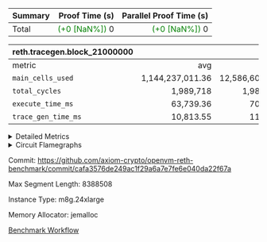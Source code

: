 | Summary | Proof Time (s) | Parallel Proof Time (s) |
|:---|---:|---:|
| Total | <span style='color: green'>(+0 [NaN%])</span> 0 | <span style='color: green'>(+0 [NaN%])</span> 0 |


| reth.tracegen.block_21000000 |||||
|:---|---:|---:|---:|---:|
|metric|avg|sum|max|min|
| `main_cells_used     ` |  1,144,237,011.36 |  12,586,607,125 |  1,926,645,783 |  290,669,597 |
| `total_cycles        ` |  1,989,718 |  1,989,718 |  1,989,718 |  1,989,718 |
| `execute_time_ms     ` |  63,739.36 |  701,133 |  96,891 |  6,367 |
| `trace_gen_time_ms   ` |  10,813.55 |  118,949 |  13,619 |  5,151 |



<details>
<summary>Detailed Metrics</summary>

| group | air_name | block_number | dsl_ir | opcode | segment | cells_used |
| --- | --- | --- | --- | --- | --- | --- |
| reth.tracegen.block_21000000 | <Rv32BaseAluAdapterAir,BaseAluCoreAir<4, 8>> | 21000000 |  | ADD | 10 | 18,550,008 | 
| reth.tracegen.block_21000000 | <Rv32BaseAluAdapterAir,BaseAluCoreAir<4, 8>> | 21000000 |  | AND | 10 | 2,169,864 | 
| reth.tracegen.block_21000000 | <Rv32BaseAluAdapterAir,BaseAluCoreAir<4, 8>> | 21000000 |  | OR | 10 | 1,901,592 | 
| reth.tracegen.block_21000000 | <Rv32BaseAluAdapterAir,BaseAluCoreAir<4, 8>> | 21000000 |  | SUB | 10 | 526,680 | 
| reth.tracegen.block_21000000 | <Rv32BaseAluAdapterAir,BaseAluCoreAir<4, 8>> | 21000000 |  | XOR | 10 | 178,488 | 
| reth.tracegen.block_21000000 | <Rv32BaseAluAdapterAir,LessThanCoreAir<4, 8>> | 21000000 |  | SLTU | 10 | 646,908 | 
| reth.tracegen.block_21000000 | <Rv32BaseAluAdapterAir,ShiftCoreAir<4, 8>> | 21000000 |  | SLL | 10 | 1,641,251 | 
| reth.tracegen.block_21000000 | <Rv32BaseAluAdapterAir,ShiftCoreAir<4, 8>> | 21000000 |  | SRL | 10 | 2,954,432 | 
| reth.tracegen.block_21000000 | <Rv32BranchAdapterAir,BranchEqualCoreAir<4>> | 21000000 |  | BEQ | 10 | 4,325,958 | 
| reth.tracegen.block_21000000 | <Rv32BranchAdapterAir,BranchEqualCoreAir<4>> | 21000000 |  | BNE | 10 | 2,467,348 | 
| reth.tracegen.block_21000000 | <Rv32BranchAdapterAir,BranchLessThanCoreAir<4, 8>> | 21000000 |  | BGE | 10 | 12,992 | 
| reth.tracegen.block_21000000 | <Rv32BranchAdapterAir,BranchLessThanCoreAir<4, 8>> | 21000000 |  | BGEU | 10 | 112,896 | 
| reth.tracegen.block_21000000 | <Rv32BranchAdapterAir,BranchLessThanCoreAir<4, 8>> | 21000000 |  | BLT | 10 | 76,928 | 
| reth.tracegen.block_21000000 | <Rv32BranchAdapterAir,BranchLessThanCoreAir<4, 8>> | 21000000 |  | BLTU | 10 | 782,240 | 
| reth.tracegen.block_21000000 | <Rv32CondRdWriteAdapterAir,Rv32JalLuiCoreAir> | 21000000 |  | JAL | 10 | 125,172 | 
| reth.tracegen.block_21000000 | <Rv32CondRdWriteAdapterAir,Rv32JalLuiCoreAir> | 21000000 |  | LUI | 10 | 288,648 | 
| reth.tracegen.block_21000000 | <Rv32HeapBranchAdapterAir<2, 32>,BranchEqualCoreAir<32>> | 21000000 |  | BEQ | 10 | 248 | 
| reth.tracegen.block_21000000 | <Rv32JalrAdapterAir,Rv32JalrCoreAir> | 21000000 |  | JALR | 10 | 3,994,536 | 
| reth.tracegen.block_21000000 | <Rv32LoadStoreAdapterAir,LoadSignExtendCoreAir<4, 8>> | 21000000 |  | LOADB | 10 | 590,660 | 
| reth.tracegen.block_21000000 | <Rv32LoadStoreAdapterAir,LoadSignExtendCoreAir<4, 8>> | 21000000 |  | LOADH | 10 | 7,560 | 
| reth.tracegen.block_21000000 | <Rv32LoadStoreAdapterAir,LoadStoreCoreAir<4>> | 21000000 |  | LOADBU | 10 | 3,308,160 | 
| reth.tracegen.block_21000000 | <Rv32LoadStoreAdapterAir,LoadStoreCoreAir<4>> | 21000000 |  | LOADHU | 10 | 2,760 | 
| reth.tracegen.block_21000000 | <Rv32LoadStoreAdapterAir,LoadStoreCoreAir<4>> | 21000000 |  | LOADW | 10 | 14,240,480 | 
| reth.tracegen.block_21000000 | <Rv32LoadStoreAdapterAir,LoadStoreCoreAir<4>> | 21000000 |  | STOREB | 10 | 1,393,840 | 
| reth.tracegen.block_21000000 | <Rv32LoadStoreAdapterAir,LoadStoreCoreAir<4>> | 21000000 |  | STOREH | 10 | 9,840 | 
| reth.tracegen.block_21000000 | <Rv32LoadStoreAdapterAir,LoadStoreCoreAir<4>> | 21000000 |  | STOREW | 10 | 8,582,400 | 
| reth.tracegen.block_21000000 | <Rv32MultAdapterAir,MulHCoreAir<4, 8>> | 21000000 |  | MULHU | 10 | 780 | 
| reth.tracegen.block_21000000 | <Rv32MultAdapterAir,MultiplicationCoreAir<4, 8>> | 21000000 |  | MUL | 10 | 179,211 | 
| reth.tracegen.block_21000000 | <Rv32RdWriteAdapterAir,Rv32AuipcCoreAir> | 21000000 |  | AUIPC | 10 | 1,427,076 | 
| reth.tracegen.block_21000000 | KeccakVmAir | 21000000 |  | KECCAK256 | 10 | 33,932,664 | 
| reth.tracegen.block_21000000 | PhantomAir | 21000000 |  | PHANTOM | 10 | 2,214 | 

| group | block_number | chip_name | segment | rows_used |
| --- | --- | --- | --- | --- |
| reth.tracegen.block_21000000 | 21000000 | <Rv32BaseAluAdapterAir,BaseAluCoreAir<4, 8>> | 0 | 6,297,384 | 
| reth.tracegen.block_21000000 | 21000000 | <Rv32BaseAluAdapterAir,BaseAluCoreAir<4, 8>> | 1 | 6,317,809 | 
| reth.tracegen.block_21000000 | 21000000 | <Rv32BaseAluAdapterAir,BaseAluCoreAir<4, 8>> | 10 | 647,962 | 
| reth.tracegen.block_21000000 | 21000000 | <Rv32BaseAluAdapterAir,BaseAluCoreAir<4, 8>> | 2 | 6,330,273 | 
| reth.tracegen.block_21000000 | 21000000 | <Rv32BaseAluAdapterAir,BaseAluCoreAir<4, 8>> | 3 | 1,652,065 | 
| reth.tracegen.block_21000000 | 21000000 | <Rv32BaseAluAdapterAir,BaseAluCoreAir<4, 8>> | 4 | 8,227,744 | 
| reth.tracegen.block_21000000 | 21000000 | <Rv32BaseAluAdapterAir,BaseAluCoreAir<4, 8>> | 5 | 7,652,720 | 
| reth.tracegen.block_21000000 | 21000000 | <Rv32BaseAluAdapterAir,BaseAluCoreAir<4, 8>> | 6 | 8,028,751 | 
| reth.tracegen.block_21000000 | 21000000 | <Rv32BaseAluAdapterAir,BaseAluCoreAir<4, 8>> | 7 | 8,388,519 | 
| reth.tracegen.block_21000000 | 21000000 | <Rv32BaseAluAdapterAir,BaseAluCoreAir<4, 8>> | 8 | 8,130,499 | 
| reth.tracegen.block_21000000 | 21000000 | <Rv32BaseAluAdapterAir,BaseAluCoreAir<4, 8>> | 9 | 5,277,863 | 
| reth.tracegen.block_21000000 | 21000000 | <Rv32BaseAluAdapterAir,LessThanCoreAir<4, 8>> | 0 | 483,951 | 
| reth.tracegen.block_21000000 | 21000000 | <Rv32BaseAluAdapterAir,LessThanCoreAir<4, 8>> | 1 | 482,824 | 
| reth.tracegen.block_21000000 | 21000000 | <Rv32BaseAluAdapterAir,LessThanCoreAir<4, 8>> | 10 | 17,484 | 
| reth.tracegen.block_21000000 | 21000000 | <Rv32BaseAluAdapterAir,LessThanCoreAir<4, 8>> | 2 | 484,601 | 
| reth.tracegen.block_21000000 | 21000000 | <Rv32BaseAluAdapterAir,LessThanCoreAir<4, 8>> | 3 | 118,783 | 
| reth.tracegen.block_21000000 | 21000000 | <Rv32BaseAluAdapterAir,LessThanCoreAir<4, 8>> | 4 | 261,626 | 
| reth.tracegen.block_21000000 | 21000000 | <Rv32BaseAluAdapterAir,LessThanCoreAir<4, 8>> | 5 | 593,131 | 
| reth.tracegen.block_21000000 | 21000000 | <Rv32BaseAluAdapterAir,LessThanCoreAir<4, 8>> | 6 | 473,973 | 
| reth.tracegen.block_21000000 | 21000000 | <Rv32BaseAluAdapterAir,LessThanCoreAir<4, 8>> | 7 | 410,041 | 
| reth.tracegen.block_21000000 | 21000000 | <Rv32BaseAluAdapterAir,LessThanCoreAir<4, 8>> | 8 | 405,686 | 
| reth.tracegen.block_21000000 | 21000000 | <Rv32BaseAluAdapterAir,LessThanCoreAir<4, 8>> | 9 | 370,419 | 
| reth.tracegen.block_21000000 | 21000000 | <Rv32BaseAluAdapterAir,ShiftCoreAir<4, 8>> | 0 | 692,639 | 
| reth.tracegen.block_21000000 | 21000000 | <Rv32BaseAluAdapterAir,ShiftCoreAir<4, 8>> | 1 | 691,458 | 
| reth.tracegen.block_21000000 | 21000000 | <Rv32BaseAluAdapterAir,ShiftCoreAir<4, 8>> | 10 | 86,712 | 
| reth.tracegen.block_21000000 | 21000000 | <Rv32BaseAluAdapterAir,ShiftCoreAir<4, 8>> | 2 | 700,296 | 
| reth.tracegen.block_21000000 | 21000000 | <Rv32BaseAluAdapterAir,ShiftCoreAir<4, 8>> | 3 | 224,122 | 
| reth.tracegen.block_21000000 | 21000000 | <Rv32BaseAluAdapterAir,ShiftCoreAir<4, 8>> | 4 | 1,323,945 | 
| reth.tracegen.block_21000000 | 21000000 | <Rv32BaseAluAdapterAir,ShiftCoreAir<4, 8>> | 5 | 1,450,522 | 
| reth.tracegen.block_21000000 | 21000000 | <Rv32BaseAluAdapterAir,ShiftCoreAir<4, 8>> | 6 | 1,464,310 | 
| reth.tracegen.block_21000000 | 21000000 | <Rv32BaseAluAdapterAir,ShiftCoreAir<4, 8>> | 7 | 2,003,894 | 
| reth.tracegen.block_21000000 | 21000000 | <Rv32BaseAluAdapterAir,ShiftCoreAir<4, 8>> | 8 | 1,763,967 | 
| reth.tracegen.block_21000000 | 21000000 | <Rv32BaseAluAdapterAir,ShiftCoreAir<4, 8>> | 9 | 411,247 | 
| reth.tracegen.block_21000000 | 21000000 | <Rv32BranchAdapterAir,BranchEqualCoreAir<4>> | 0 | 1,512,677 | 
| reth.tracegen.block_21000000 | 21000000 | <Rv32BranchAdapterAir,BranchEqualCoreAir<4>> | 1 | 1,522,748 | 
| reth.tracegen.block_21000000 | 21000000 | <Rv32BranchAdapterAir,BranchEqualCoreAir<4>> | 10 | 261,281 | 
| reth.tracegen.block_21000000 | 21000000 | <Rv32BranchAdapterAir,BranchEqualCoreAir<4>> | 2 | 1,512,017 | 
| reth.tracegen.block_21000000 | 21000000 | <Rv32BranchAdapterAir,BranchEqualCoreAir<4>> | 3 | 385,492 | 
| reth.tracegen.block_21000000 | 21000000 | <Rv32BranchAdapterAir,BranchEqualCoreAir<4>> | 4 | 1,632,393 | 
| reth.tracegen.block_21000000 | 21000000 | <Rv32BranchAdapterAir,BranchEqualCoreAir<4>> | 5 | 1,641,295 | 
| reth.tracegen.block_21000000 | 21000000 | <Rv32BranchAdapterAir,BranchEqualCoreAir<4>> | 6 | 1,774,100 | 
| reth.tracegen.block_21000000 | 21000000 | <Rv32BranchAdapterAir,BranchEqualCoreAir<4>> | 7 | 1,612,639 | 
| reth.tracegen.block_21000000 | 21000000 | <Rv32BranchAdapterAir,BranchEqualCoreAir<4>> | 8 | 1,551,566 | 
| reth.tracegen.block_21000000 | 21000000 | <Rv32BranchAdapterAir,BranchEqualCoreAir<4>> | 9 | 1,597,327 | 
| reth.tracegen.block_21000000 | 21000000 | <Rv32BranchAdapterAir,BranchLessThanCoreAir<4, 8>> | 0 | 740,214 | 
| reth.tracegen.block_21000000 | 21000000 | <Rv32BranchAdapterAir,BranchLessThanCoreAir<4, 8>> | 1 | 747,558 | 
| reth.tracegen.block_21000000 | 21000000 | <Rv32BranchAdapterAir,BranchLessThanCoreAir<4, 8>> | 10 | 30,783 | 
| reth.tracegen.block_21000000 | 21000000 | <Rv32BranchAdapterAir,BranchLessThanCoreAir<4, 8>> | 2 | 731,703 | 
| reth.tracegen.block_21000000 | 21000000 | <Rv32BranchAdapterAir,BranchLessThanCoreAir<4, 8>> | 3 | 187,229 | 
| reth.tracegen.block_21000000 | 21000000 | <Rv32BranchAdapterAir,BranchLessThanCoreAir<4, 8>> | 4 | 1,710,582 | 
| reth.tracegen.block_21000000 | 21000000 | <Rv32BranchAdapterAir,BranchLessThanCoreAir<4, 8>> | 5 | 2,080,133 | 
| reth.tracegen.block_21000000 | 21000000 | <Rv32BranchAdapterAir,BranchLessThanCoreAir<4, 8>> | 6 | 2,420,353 | 
| reth.tracegen.block_21000000 | 21000000 | <Rv32BranchAdapterAir,BranchLessThanCoreAir<4, 8>> | 7 | 1,845,034 | 
| reth.tracegen.block_21000000 | 21000000 | <Rv32BranchAdapterAir,BranchLessThanCoreAir<4, 8>> | 8 | 1,801,397 | 
| reth.tracegen.block_21000000 | 21000000 | <Rv32BranchAdapterAir,BranchLessThanCoreAir<4, 8>> | 9 | 197,558 | 
| reth.tracegen.block_21000000 | 21000000 | <Rv32CondRdWriteAdapterAir,Rv32JalLuiCoreAir> | 0 | 521,207 | 
| reth.tracegen.block_21000000 | 21000000 | <Rv32CondRdWriteAdapterAir,Rv32JalLuiCoreAir> | 1 | 514,557 | 
| reth.tracegen.block_21000000 | 21000000 | <Rv32CondRdWriteAdapterAir,Rv32JalLuiCoreAir> | 10 | 22,990 | 
| reth.tracegen.block_21000000 | 21000000 | <Rv32CondRdWriteAdapterAir,Rv32JalLuiCoreAir> | 2 | 518,711 | 
| reth.tracegen.block_21000000 | 21000000 | <Rv32CondRdWriteAdapterAir,Rv32JalLuiCoreAir> | 3 | 134,125 | 
| reth.tracegen.block_21000000 | 21000000 | <Rv32CondRdWriteAdapterAir,Rv32JalLuiCoreAir> | 4 | 335,769 | 
| reth.tracegen.block_21000000 | 21000000 | <Rv32CondRdWriteAdapterAir,Rv32JalLuiCoreAir> | 5 | 395,581 | 
| reth.tracegen.block_21000000 | 21000000 | <Rv32CondRdWriteAdapterAir,Rv32JalLuiCoreAir> | 6 | 440,291 | 
| reth.tracegen.block_21000000 | 21000000 | <Rv32CondRdWriteAdapterAir,Rv32JalLuiCoreAir> | 7 | 468,972 | 
| reth.tracegen.block_21000000 | 21000000 | <Rv32CondRdWriteAdapterAir,Rv32JalLuiCoreAir> | 8 | 420,582 | 
| reth.tracegen.block_21000000 | 21000000 | <Rv32CondRdWriteAdapterAir,Rv32JalLuiCoreAir> | 9 | 180,100 | 
| reth.tracegen.block_21000000 | 21000000 | <Rv32HeapAdapterAir<2, 32, 32>,BaseAluCoreAir<32, 8>> | 4 | 3,511 | 
| reth.tracegen.block_21000000 | 21000000 | <Rv32HeapAdapterAir<2, 32, 32>,BaseAluCoreAir<32, 8>> | 5 | 12,169 | 
| reth.tracegen.block_21000000 | 21000000 | <Rv32HeapAdapterAir<2, 32, 32>,BaseAluCoreAir<32, 8>> | 6 | 11,670 | 
| reth.tracegen.block_21000000 | 21000000 | <Rv32HeapAdapterAir<2, 32, 32>,BaseAluCoreAir<32, 8>> | 7 | 9,129 | 
| reth.tracegen.block_21000000 | 21000000 | <Rv32HeapAdapterAir<2, 32, 32>,BaseAluCoreAir<32, 8>> | 8 | 11,825 | 
| reth.tracegen.block_21000000 | 21000000 | <Rv32HeapAdapterAir<2, 32, 32>,BaseAluCoreAir<32, 8>> | 9 | 334 | 
| reth.tracegen.block_21000000 | 21000000 | <Rv32HeapAdapterAir<2, 32, 32>,LessThanCoreAir<32, 8>> | 4 | 1,180 | 
| reth.tracegen.block_21000000 | 21000000 | <Rv32HeapAdapterAir<2, 32, 32>,LessThanCoreAir<32, 8>> | 5 | 3,997 | 
| reth.tracegen.block_21000000 | 21000000 | <Rv32HeapAdapterAir<2, 32, 32>,LessThanCoreAir<32, 8>> | 6 | 4,209 | 
| reth.tracegen.block_21000000 | 21000000 | <Rv32HeapAdapterAir<2, 32, 32>,LessThanCoreAir<32, 8>> | 7 | 3,288 | 
| reth.tracegen.block_21000000 | 21000000 | <Rv32HeapAdapterAir<2, 32, 32>,LessThanCoreAir<32, 8>> | 8 | 3,707 | 
| reth.tracegen.block_21000000 | 21000000 | <Rv32HeapAdapterAir<2, 32, 32>,MultiplicationCoreAir<32, 8>> | 4 | 319 | 
| reth.tracegen.block_21000000 | 21000000 | <Rv32HeapAdapterAir<2, 32, 32>,MultiplicationCoreAir<32, 8>> | 5 | 1,511 | 
| reth.tracegen.block_21000000 | 21000000 | <Rv32HeapAdapterAir<2, 32, 32>,MultiplicationCoreAir<32, 8>> | 6 | 737 | 
| reth.tracegen.block_21000000 | 21000000 | <Rv32HeapAdapterAir<2, 32, 32>,MultiplicationCoreAir<32, 8>> | 7 | 571 | 
| reth.tracegen.block_21000000 | 21000000 | <Rv32HeapAdapterAir<2, 32, 32>,MultiplicationCoreAir<32, 8>> | 8 | 412 | 
| reth.tracegen.block_21000000 | 21000000 | <Rv32HeapAdapterAir<2, 32, 32>,ShiftCoreAir<32, 8>> | 4 | 538 | 
| reth.tracegen.block_21000000 | 21000000 | <Rv32HeapAdapterAir<2, 32, 32>,ShiftCoreAir<32, 8>> | 5 | 1,978 | 
| reth.tracegen.block_21000000 | 21000000 | <Rv32HeapAdapterAir<2, 32, 32>,ShiftCoreAir<32, 8>> | 6 | 1,598 | 
| reth.tracegen.block_21000000 | 21000000 | <Rv32HeapAdapterAir<2, 32, 32>,ShiftCoreAir<32, 8>> | 7 | 1,144 | 
| reth.tracegen.block_21000000 | 21000000 | <Rv32HeapAdapterAir<2, 32, 32>,ShiftCoreAir<32, 8>> | 8 | 1,240 | 
| reth.tracegen.block_21000000 | 21000000 | <Rv32HeapBranchAdapterAir<2, 32>,BranchEqualCoreAir<32>> | 10 | 2 | 
| reth.tracegen.block_21000000 | 21000000 | <Rv32HeapBranchAdapterAir<2, 32>,BranchEqualCoreAir<32>> | 4 | 4,480 | 
| reth.tracegen.block_21000000 | 21000000 | <Rv32HeapBranchAdapterAir<2, 32>,BranchEqualCoreAir<32>> | 5 | 19,178 | 
| reth.tracegen.block_21000000 | 21000000 | <Rv32HeapBranchAdapterAir<2, 32>,BranchEqualCoreAir<32>> | 6 | 15,764 | 
| reth.tracegen.block_21000000 | 21000000 | <Rv32HeapBranchAdapterAir<2, 32>,BranchEqualCoreAir<32>> | 7 | 13,451 | 
| reth.tracegen.block_21000000 | 21000000 | <Rv32HeapBranchAdapterAir<2, 32>,BranchEqualCoreAir<32>> | 8 | 10,745 | 
| reth.tracegen.block_21000000 | 21000000 | <Rv32HeapBranchAdapterAir<2, 32>,BranchEqualCoreAir<32>> | 9 | 435 | 
| reth.tracegen.block_21000000 | 21000000 | <Rv32IsEqualModAdapterAir<2, 1, 32, 32>,ModularIsEqualCoreAir<32, 4, 8>> | 0 | 1 | 
| reth.tracegen.block_21000000 | 21000000 | <Rv32IsEqualModAdapterAir<2, 1, 32, 32>,ModularIsEqualCoreAir<32, 4, 8>> | 4 | 116,285 | 
| reth.tracegen.block_21000000 | 21000000 | <Rv32IsEqualModAdapterAir<2, 1, 32, 32>,ModularIsEqualCoreAir<32, 4, 8>> | 5 | 639 | 
| reth.tracegen.block_21000000 | 21000000 | <Rv32IsEqualModAdapterAir<2, 1, 32, 32>,ModularIsEqualCoreAir<32, 4, 8>> | 6 | 3,834 | 
| reth.tracegen.block_21000000 | 21000000 | <Rv32IsEqualModAdapterAir<2, 1, 32, 32>,ModularIsEqualCoreAir<32, 4, 8>> | 7 | 1,278 | 
| reth.tracegen.block_21000000 | 21000000 | <Rv32IsEqualModAdapterAir<2, 1, 32, 32>,ModularIsEqualCoreAir<32, 4, 8>> | 8 | 3,834 | 
| reth.tracegen.block_21000000 | 21000000 | <Rv32JalrAdapterAir,Rv32JalrCoreAir> | 0 | 430,797 | 
| reth.tracegen.block_21000000 | 21000000 | <Rv32JalrAdapterAir,Rv32JalrCoreAir> | 1 | 433,991 | 
| reth.tracegen.block_21000000 | 21000000 | <Rv32JalrAdapterAir,Rv32JalrCoreAir> | 10 | 142,662 | 
| reth.tracegen.block_21000000 | 21000000 | <Rv32JalrAdapterAir,Rv32JalrCoreAir> | 2 | 437,345 | 
| reth.tracegen.block_21000000 | 21000000 | <Rv32JalrAdapterAir,Rv32JalrCoreAir> | 3 | 107,892 | 
| reth.tracegen.block_21000000 | 21000000 | <Rv32JalrAdapterAir,Rv32JalrCoreAir> | 4 | 385,990 | 
| reth.tracegen.block_21000000 | 21000000 | <Rv32JalrAdapterAir,Rv32JalrCoreAir> | 5 | 367,702 | 
| reth.tracegen.block_21000000 | 21000000 | <Rv32JalrAdapterAir,Rv32JalrCoreAir> | 6 | 345,956 | 
| reth.tracegen.block_21000000 | 21000000 | <Rv32JalrAdapterAir,Rv32JalrCoreAir> | 7 | 328,630 | 
| reth.tracegen.block_21000000 | 21000000 | <Rv32JalrAdapterAir,Rv32JalrCoreAir> | 8 | 357,172 | 
| reth.tracegen.block_21000000 | 21000000 | <Rv32JalrAdapterAir,Rv32JalrCoreAir> | 9 | 254,786 | 
| reth.tracegen.block_21000000 | 21000000 | <Rv32LoadStoreAdapterAir,LoadSignExtendCoreAir<4, 8>> | 0 | 968,465 | 
| reth.tracegen.block_21000000 | 21000000 | <Rv32LoadStoreAdapterAir,LoadSignExtendCoreAir<4, 8>> | 1 | 966,260 | 
| reth.tracegen.block_21000000 | 21000000 | <Rv32LoadStoreAdapterAir,LoadSignExtendCoreAir<4, 8>> | 10 | 17,092 | 
| reth.tracegen.block_21000000 | 21000000 | <Rv32LoadStoreAdapterAir,LoadSignExtendCoreAir<4, 8>> | 2 | 971,097 | 
| reth.tracegen.block_21000000 | 21000000 | <Rv32LoadStoreAdapterAir,LoadSignExtendCoreAir<4, 8>> | 3 | 236,067 | 
| reth.tracegen.block_21000000 | 21000000 | <Rv32LoadStoreAdapterAir,LoadSignExtendCoreAir<4, 8>> | 4 | 537,508 | 
| reth.tracegen.block_21000000 | 21000000 | <Rv32LoadStoreAdapterAir,LoadSignExtendCoreAir<4, 8>> | 5 | 908,729 | 
| reth.tracegen.block_21000000 | 21000000 | <Rv32LoadStoreAdapterAir,LoadSignExtendCoreAir<4, 8>> | 6 | 1,065,648 | 
| reth.tracegen.block_21000000 | 21000000 | <Rv32LoadStoreAdapterAir,LoadSignExtendCoreAir<4, 8>> | 7 | 793,931 | 
| reth.tracegen.block_21000000 | 21000000 | <Rv32LoadStoreAdapterAir,LoadSignExtendCoreAir<4, 8>> | 8 | 710,204 | 
| reth.tracegen.block_21000000 | 21000000 | <Rv32LoadStoreAdapterAir,LoadSignExtendCoreAir<4, 8>> | 9 | 1,018,739 | 
| reth.tracegen.block_21000000 | 21000000 | <Rv32LoadStoreAdapterAir,LoadStoreCoreAir<4>> | 0 | 8,388,576 | 
| reth.tracegen.block_21000000 | 21000000 | <Rv32LoadStoreAdapterAir,LoadStoreCoreAir<4>> | 1 | 8,388,526 | 
| reth.tracegen.block_21000000 | 21000000 | <Rv32LoadStoreAdapterAir,LoadStoreCoreAir<4>> | 10 | 688,437 | 
| reth.tracegen.block_21000000 | 21000000 | <Rv32LoadStoreAdapterAir,LoadStoreCoreAir<4>> | 2 | 8,388,526 | 
| reth.tracegen.block_21000000 | 21000000 | <Rv32LoadStoreAdapterAir,LoadStoreCoreAir<4>> | 3 | 2,202,331 | 
| reth.tracegen.block_21000000 | 21000000 | <Rv32LoadStoreAdapterAir,LoadStoreCoreAir<4>> | 4 | 8,388,517 | 
| reth.tracegen.block_21000000 | 21000000 | <Rv32LoadStoreAdapterAir,LoadStoreCoreAir<4>> | 5 | 8,388,527 | 
| reth.tracegen.block_21000000 | 21000000 | <Rv32LoadStoreAdapterAir,LoadStoreCoreAir<4>> | 6 | 8,388,533 | 
| reth.tracegen.block_21000000 | 21000000 | <Rv32LoadStoreAdapterAir,LoadStoreCoreAir<4>> | 7 | 7,925,661 | 
| reth.tracegen.block_21000000 | 21000000 | <Rv32LoadStoreAdapterAir,LoadStoreCoreAir<4>> | 8 | 8,388,540 | 
| reth.tracegen.block_21000000 | 21000000 | <Rv32LoadStoreAdapterAir,LoadStoreCoreAir<4>> | 9 | 4,650,543 | 
| reth.tracegen.block_21000000 | 21000000 | <Rv32MultAdapterAir,DivRemCoreAir<4, 8>> | 4 | 42 | 
| reth.tracegen.block_21000000 | 21000000 | <Rv32MultAdapterAir,DivRemCoreAir<4, 8>> | 5 | 182 | 
| reth.tracegen.block_21000000 | 21000000 | <Rv32MultAdapterAir,DivRemCoreAir<4, 8>> | 6 | 146 | 
| reth.tracegen.block_21000000 | 21000000 | <Rv32MultAdapterAir,DivRemCoreAir<4, 8>> | 7 | 58 | 
| reth.tracegen.block_21000000 | 21000000 | <Rv32MultAdapterAir,DivRemCoreAir<4, 8>> | 8 | 70 | 
| reth.tracegen.block_21000000 | 21000000 | <Rv32MultAdapterAir,DivRemCoreAir<4, 8>> | 9 | 342 | 
| reth.tracegen.block_21000000 | 21000000 | <Rv32MultAdapterAir,MulHCoreAir<4, 8>> | 1 | 622 | 
| reth.tracegen.block_21000000 | 21000000 | <Rv32MultAdapterAir,MulHCoreAir<4, 8>> | 10 | 20 | 
| reth.tracegen.block_21000000 | 21000000 | <Rv32MultAdapterAir,MulHCoreAir<4, 8>> | 2 | 808 | 
| reth.tracegen.block_21000000 | 21000000 | <Rv32MultAdapterAir,MulHCoreAir<4, 8>> | 3 | 3,148 | 
| reth.tracegen.block_21000000 | 21000000 | <Rv32MultAdapterAir,MulHCoreAir<4, 8>> | 4 | 41,287 | 
| reth.tracegen.block_21000000 | 21000000 | <Rv32MultAdapterAir,MulHCoreAir<4, 8>> | 5 | 88,882 | 
| reth.tracegen.block_21000000 | 21000000 | <Rv32MultAdapterAir,MulHCoreAir<4, 8>> | 6 | 66,922 | 
| reth.tracegen.block_21000000 | 21000000 | <Rv32MultAdapterAir,MulHCoreAir<4, 8>> | 7 | 95,256 | 
| reth.tracegen.block_21000000 | 21000000 | <Rv32MultAdapterAir,MulHCoreAir<4, 8>> | 8 | 67,421 | 
| reth.tracegen.block_21000000 | 21000000 | <Rv32MultAdapterAir,MulHCoreAir<4, 8>> | 9 | 10,075 | 
| reth.tracegen.block_21000000 | 21000000 | <Rv32MultAdapterAir,MultiplicationCoreAir<4, 8>> | 0 | 185 | 
| reth.tracegen.block_21000000 | 21000000 | <Rv32MultAdapterAir,MultiplicationCoreAir<4, 8>> | 1 | 1,400 | 
| reth.tracegen.block_21000000 | 21000000 | <Rv32MultAdapterAir,MultiplicationCoreAir<4, 8>> | 10 | 5,781 | 
| reth.tracegen.block_21000000 | 21000000 | <Rv32MultAdapterAir,MultiplicationCoreAir<4, 8>> | 2 | 1,824 | 
| reth.tracegen.block_21000000 | 21000000 | <Rv32MultAdapterAir,MultiplicationCoreAir<4, 8>> | 3 | 8,392 | 
| reth.tracegen.block_21000000 | 21000000 | <Rv32MultAdapterAir,MultiplicationCoreAir<4, 8>> | 4 | 230,260 | 
| reth.tracegen.block_21000000 | 21000000 | <Rv32MultAdapterAir,MultiplicationCoreAir<4, 8>> | 5 | 222,176 | 
| reth.tracegen.block_21000000 | 21000000 | <Rv32MultAdapterAir,MultiplicationCoreAir<4, 8>> | 6 | 201,365 | 
| reth.tracegen.block_21000000 | 21000000 | <Rv32MultAdapterAir,MultiplicationCoreAir<4, 8>> | 7 | 321,710 | 
| reth.tracegen.block_21000000 | 21000000 | <Rv32MultAdapterAir,MultiplicationCoreAir<4, 8>> | 8 | 235,281 | 
| reth.tracegen.block_21000000 | 21000000 | <Rv32MultAdapterAir,MultiplicationCoreAir<4, 8>> | 9 | 45,411 | 
| reth.tracegen.block_21000000 | 21000000 | <Rv32RdWriteAdapterAir,Rv32AuipcCoreAir> | 0 | 206,115 | 
| reth.tracegen.block_21000000 | 21000000 | <Rv32RdWriteAdapterAir,Rv32AuipcCoreAir> | 1 | 207,601 | 
| reth.tracegen.block_21000000 | 21000000 | <Rv32RdWriteAdapterAir,Rv32AuipcCoreAir> | 10 | 67,956 | 
| reth.tracegen.block_21000000 | 21000000 | <Rv32RdWriteAdapterAir,Rv32AuipcCoreAir> | 2 | 209,243 | 
| reth.tracegen.block_21000000 | 21000000 | <Rv32RdWriteAdapterAir,Rv32AuipcCoreAir> | 3 | 51,766 | 
| reth.tracegen.block_21000000 | 21000000 | <Rv32RdWriteAdapterAir,Rv32AuipcCoreAir> | 4 | 151,806 | 
| reth.tracegen.block_21000000 | 21000000 | <Rv32RdWriteAdapterAir,Rv32AuipcCoreAir> | 5 | 40,233 | 
| reth.tracegen.block_21000000 | 21000000 | <Rv32RdWriteAdapterAir,Rv32AuipcCoreAir> | 6 | 52,221 | 
| reth.tracegen.block_21000000 | 21000000 | <Rv32RdWriteAdapterAir,Rv32AuipcCoreAir> | 7 | 71,347 | 
| reth.tracegen.block_21000000 | 21000000 | <Rv32RdWriteAdapterAir,Rv32AuipcCoreAir> | 8 | 82,043 | 
| reth.tracegen.block_21000000 | 21000000 | <Rv32RdWriteAdapterAir,Rv32AuipcCoreAir> | 9 | 118,424 | 
| reth.tracegen.block_21000000 | 21000000 | <Rv32VecHeapAdapterAir<1, 2, 2, 32, 32>,FieldExpressionCoreAir> | 0 | 1 | 
| reth.tracegen.block_21000000 | 21000000 | <Rv32VecHeapAdapterAir<1, 2, 2, 32, 32>,FieldExpressionCoreAir> | 4 | 46,228 | 
| reth.tracegen.block_21000000 | 21000000 | <Rv32VecHeapAdapterAir<1, 2, 2, 32, 32>,FieldExpressionCoreAir> | 5 | 254 | 
| reth.tracegen.block_21000000 | 21000000 | <Rv32VecHeapAdapterAir<1, 2, 2, 32, 32>,FieldExpressionCoreAir> | 6 | 1,524 | 
| reth.tracegen.block_21000000 | 21000000 | <Rv32VecHeapAdapterAir<1, 2, 2, 32, 32>,FieldExpressionCoreAir> | 7 | 508 | 
| reth.tracegen.block_21000000 | 21000000 | <Rv32VecHeapAdapterAir<1, 2, 2, 32, 32>,FieldExpressionCoreAir> | 8 | 1,524 | 
| reth.tracegen.block_21000000 | 21000000 | <Rv32VecHeapAdapterAir<2, 1, 1, 32, 32>,FieldExpressionCoreAir> | 0 | 1 | 
| reth.tracegen.block_21000000 | 21000000 | <Rv32VecHeapAdapterAir<2, 1, 1, 32, 32>,FieldExpressionCoreAir> | 4 | 728 | 
| reth.tracegen.block_21000000 | 21000000 | <Rv32VecHeapAdapterAir<2, 1, 1, 32, 32>,FieldExpressionCoreAir> | 5 | 4 | 
| reth.tracegen.block_21000000 | 21000000 | <Rv32VecHeapAdapterAir<2, 1, 1, 32, 32>,FieldExpressionCoreAir> | 6 | 24 | 
| reth.tracegen.block_21000000 | 21000000 | <Rv32VecHeapAdapterAir<2, 1, 1, 32, 32>,FieldExpressionCoreAir> | 7 | 8 | 
| reth.tracegen.block_21000000 | 21000000 | <Rv32VecHeapAdapterAir<2, 1, 1, 32, 32>,FieldExpressionCoreAir> | 8 | 24 | 
| reth.tracegen.block_21000000 | 21000000 | <Rv32VecHeapAdapterAir<2, 2, 2, 32, 32>,FieldExpressionCoreAir> | 0 | 1 | 
| reth.tracegen.block_21000000 | 21000000 | <Rv32VecHeapAdapterAir<2, 2, 2, 32, 32>,FieldExpressionCoreAir> | 4 | 26,390 | 
| reth.tracegen.block_21000000 | 21000000 | <Rv32VecHeapAdapterAir<2, 2, 2, 32, 32>,FieldExpressionCoreAir> | 5 | 146 | 
| reth.tracegen.block_21000000 | 21000000 | <Rv32VecHeapAdapterAir<2, 2, 2, 32, 32>,FieldExpressionCoreAir> | 6 | 862 | 
| reth.tracegen.block_21000000 | 21000000 | <Rv32VecHeapAdapterAir<2, 2, 2, 32, 32>,FieldExpressionCoreAir> | 7 | 289 | 
| reth.tracegen.block_21000000 | 21000000 | <Rv32VecHeapAdapterAir<2, 2, 2, 32, 32>,FieldExpressionCoreAir> | 8 | 865 | 
| reth.tracegen.block_21000000 | 21000000 | AccessAdapter<16> | 0 | 76 | 
| reth.tracegen.block_21000000 | 21000000 | AccessAdapter<16> | 10 | 14 | 
| reth.tracegen.block_21000000 | 21000000 | AccessAdapter<16> | 4 | 545,646 | 
| reth.tracegen.block_21000000 | 21000000 | AccessAdapter<16> | 5 | 241,518 | 
| reth.tracegen.block_21000000 | 21000000 | AccessAdapter<16> | 6 | 231,050 | 
| reth.tracegen.block_21000000 | 21000000 | AccessAdapter<16> | 7 | 176,386 | 
| reth.tracegen.block_21000000 | 21000000 | AccessAdapter<16> | 8 | 201,196 | 
| reth.tracegen.block_21000000 | 21000000 | AccessAdapter<16> | 9 | 4,416 | 
| reth.tracegen.block_21000000 | 21000000 | AccessAdapter<2> | 4 | 632 | 
| reth.tracegen.block_21000000 | 21000000 | AccessAdapter<2> | 5 | 780 | 
| reth.tracegen.block_21000000 | 21000000 | AccessAdapter<2> | 6 | 3,724 | 
| reth.tracegen.block_21000000 | 21000000 | AccessAdapter<2> | 9 | 254,364 | 
| reth.tracegen.block_21000000 | 21000000 | AccessAdapter<32> | 0 | 40 | 
| reth.tracegen.block_21000000 | 21000000 | AccessAdapter<32> | 10 | 8 | 
| reth.tracegen.block_21000000 | 21000000 | AccessAdapter<32> | 4 | 273,200 | 
| reth.tracegen.block_21000000 | 21000000 | AccessAdapter<32> | 5 | 121,512 | 
| reth.tracegen.block_21000000 | 21000000 | AccessAdapter<32> | 6 | 116,268 | 
| reth.tracegen.block_21000000 | 21000000 | AccessAdapter<32> | 7 | 88,898 | 
| reth.tracegen.block_21000000 | 21000000 | AccessAdapter<32> | 8 | 100,868 | 
| reth.tracegen.block_21000000 | 21000000 | AccessAdapter<32> | 9 | 2,208 | 
| reth.tracegen.block_21000000 | 21000000 | AccessAdapter<4> | 0 | 68 | 
| reth.tracegen.block_21000000 | 21000000 | AccessAdapter<4> | 4 | 452 | 
| reth.tracegen.block_21000000 | 21000000 | AccessAdapter<4> | 5 | 396 | 
| reth.tracegen.block_21000000 | 21000000 | AccessAdapter<4> | 6 | 2,516 | 
| reth.tracegen.block_21000000 | 21000000 | AccessAdapter<4> | 8 | 222 | 
| reth.tracegen.block_21000000 | 21000000 | AccessAdapter<4> | 9 | 131,036 | 
| reth.tracegen.block_21000000 | 21000000 | AccessAdapter<8> | 0 | 818,942 | 
| reth.tracegen.block_21000000 | 21000000 | AccessAdapter<8> | 1 | 802,450 | 
| reth.tracegen.block_21000000 | 21000000 | AccessAdapter<8> | 10 | 244,264 | 
| reth.tracegen.block_21000000 | 21000000 | AccessAdapter<8> | 2 | 803,164 | 
| reth.tracegen.block_21000000 | 21000000 | AccessAdapter<8> | 3 | 686,734 | 
| reth.tracegen.block_21000000 | 21000000 | AccessAdapter<8> | 4 | 1,645,590 | 
| reth.tracegen.block_21000000 | 21000000 | AccessAdapter<8> | 5 | 1,257,130 | 
| reth.tracegen.block_21000000 | 21000000 | AccessAdapter<8> | 6 | 1,402,460 | 
| reth.tracegen.block_21000000 | 21000000 | AccessAdapter<8> | 7 | 1,150,252 | 
| reth.tracegen.block_21000000 | 21000000 | AccessAdapter<8> | 8 | 1,291,944 | 
| reth.tracegen.block_21000000 | 21000000 | AccessAdapter<8> | 9 | 955,294 | 
| reth.tracegen.block_21000000 | 21000000 | Arc<BabyBearParameters>, 1> | 0 | 583,098 | 
| reth.tracegen.block_21000000 | 21000000 | Arc<BabyBearParameters>, 1> | 1 | 576,423 | 
| reth.tracegen.block_21000000 | 21000000 | Arc<BabyBearParameters>, 1> | 10 | 496,063 | 
| reth.tracegen.block_21000000 | 21000000 | Arc<BabyBearParameters>, 1> | 2 | 577,874 | 
| reth.tracegen.block_21000000 | 21000000 | Arc<BabyBearParameters>, 1> | 3 | 508,486 | 
| reth.tracegen.block_21000000 | 21000000 | Arc<BabyBearParameters>, 1> | 4 | 401,541 | 
| reth.tracegen.block_21000000 | 21000000 | Arc<BabyBearParameters>, 1> | 5 | 330,161 | 
| reth.tracegen.block_21000000 | 21000000 | Arc<BabyBearParameters>, 1> | 6 | 363,041 | 
| reth.tracegen.block_21000000 | 21000000 | Arc<BabyBearParameters>, 1> | 7 | 287,017 | 
| reth.tracegen.block_21000000 | 21000000 | Arc<BabyBearParameters>, 1> | 8 | 337,563 | 
| reth.tracegen.block_21000000 | 21000000 | Arc<BabyBearParameters>, 1> | 9 | 1,085,508 | 
| reth.tracegen.block_21000000 | 21000000 | BitwiseOperationLookupAir<8> | 0 | 65,536 | 
| reth.tracegen.block_21000000 | 21000000 | BitwiseOperationLookupAir<8> | 1 | 65,536 | 
| reth.tracegen.block_21000000 | 21000000 | BitwiseOperationLookupAir<8> | 10 | 65,536 | 
| reth.tracegen.block_21000000 | 21000000 | BitwiseOperationLookupAir<8> | 2 | 65,536 | 
| reth.tracegen.block_21000000 | 21000000 | BitwiseOperationLookupAir<8> | 3 | 65,536 | 
| reth.tracegen.block_21000000 | 21000000 | BitwiseOperationLookupAir<8> | 4 | 65,536 | 
| reth.tracegen.block_21000000 | 21000000 | BitwiseOperationLookupAir<8> | 5 | 65,536 | 
| reth.tracegen.block_21000000 | 21000000 | BitwiseOperationLookupAir<8> | 6 | 65,536 | 
| reth.tracegen.block_21000000 | 21000000 | BitwiseOperationLookupAir<8> | 7 | 65,536 | 
| reth.tracegen.block_21000000 | 21000000 | BitwiseOperationLookupAir<8> | 8 | 65,536 | 
| reth.tracegen.block_21000000 | 21000000 | BitwiseOperationLookupAir<8> | 9 | 65,536 | 
| reth.tracegen.block_21000000 | 21000000 | Boundary | 0 | 818,918 | 
| reth.tracegen.block_21000000 | 21000000 | Boundary | 1 | 802,450 | 
| reth.tracegen.block_21000000 | 21000000 | Boundary | 10 | 244,246 | 
| reth.tracegen.block_21000000 | 21000000 | Boundary | 2 | 803,164 | 
| reth.tracegen.block_21000000 | 21000000 | Boundary | 3 | 686,734 | 
| reth.tracegen.block_21000000 | 21000000 | Boundary | 4 | 641,114 | 
| reth.tracegen.block_21000000 | 21000000 | Boundary | 5 | 784,328 | 
| reth.tracegen.block_21000000 | 21000000 | Boundary | 6 | 953,464 | 
| reth.tracegen.block_21000000 | 21000000 | Boundary | 7 | 810,874 | 
| reth.tracegen.block_21000000 | 21000000 | Boundary | 8 | 908,142 | 
| reth.tracegen.block_21000000 | 21000000 | Boundary | 9 | 952,374 | 
| reth.tracegen.block_21000000 | 21000000 | KeccakVmAir | 10 | 10,728 | 
| reth.tracegen.block_21000000 | 21000000 | KeccakVmAir | 3 | 319,584 | 
| reth.tracegen.block_21000000 | 21000000 | KeccakVmAir | 4 | 69,024 | 
| reth.tracegen.block_21000000 | 21000000 | KeccakVmAir | 5 | 8,904 | 
| reth.tracegen.block_21000000 | 21000000 | KeccakVmAir | 6 | 11,856 | 
| reth.tracegen.block_21000000 | 21000000 | KeccakVmAir | 7 | 13,464 | 
| reth.tracegen.block_21000000 | 21000000 | KeccakVmAir | 8 | 63,480 | 
| reth.tracegen.block_21000000 | 21000000 | KeccakVmAir | 9 | 318,336 | 
| reth.tracegen.block_21000000 | 21000000 | Merkle | 0 | 819,296 | 
| reth.tracegen.block_21000000 | 21000000 | Merkle | 1 | 803,756 | 
| reth.tracegen.block_21000000 | 21000000 | Merkle | 10 | 793,288 | 
| reth.tracegen.block_21000000 | 21000000 | Merkle | 2 | 804,538 | 
| reth.tracegen.block_21000000 | 21000000 | Merkle | 3 | 688,486 | 
| reth.tracegen.block_21000000 | 21000000 | Merkle | 4 | 768,416 | 
| reth.tracegen.block_21000000 | 21000000 | Merkle | 5 | 803,044 | 
| reth.tracegen.block_21000000 | 21000000 | Merkle | 6 | 978,134 | 
| reth.tracegen.block_21000000 | 21000000 | Merkle | 7 | 848,298 | 
| reth.tracegen.block_21000000 | 21000000 | Merkle | 8 | 956,552 | 
| reth.tracegen.block_21000000 | 21000000 | Merkle | 9 | 1,288,944 | 
| reth.tracegen.block_21000000 | 21000000 | PhantomAir | 0 | 55,330 | 
| reth.tracegen.block_21000000 | 21000000 | PhantomAir | 1 | 55,053 | 
| reth.tracegen.block_21000000 | 21000000 | PhantomAir | 10 | 369 | 
| reth.tracegen.block_21000000 | 21000000 | PhantomAir | 2 | 55,202 | 
| reth.tracegen.block_21000000 | 21000000 | PhantomAir | 3 | 14,812 | 
| reth.tracegen.block_21000000 | 21000000 | PhantomAir | 4 | 5,252 | 
| reth.tracegen.block_21000000 | 21000000 | PhantomAir | 5 | 2,517 | 
| reth.tracegen.block_21000000 | 21000000 | PhantomAir | 6 | 3,316 | 
| reth.tracegen.block_21000000 | 21000000 | PhantomAir | 7 | 4,270 | 
| reth.tracegen.block_21000000 | 21000000 | PhantomAir | 8 | 3,608 | 
| reth.tracegen.block_21000000 | 21000000 | PhantomAir | 9 | 6,582 | 
| reth.tracegen.block_21000000 | 21000000 | ProgramChip | 0 | 503,132 | 
| reth.tracegen.block_21000000 | 21000000 | ProgramChip | 1 | 503,132 | 
| reth.tracegen.block_21000000 | 21000000 | ProgramChip | 10 | 503,132 | 
| reth.tracegen.block_21000000 | 21000000 | ProgramChip | 2 | 503,132 | 
| reth.tracegen.block_21000000 | 21000000 | ProgramChip | 3 | 503,132 | 
| reth.tracegen.block_21000000 | 21000000 | ProgramChip | 4 | 503,132 | 
| reth.tracegen.block_21000000 | 21000000 | ProgramChip | 5 | 503,132 | 
| reth.tracegen.block_21000000 | 21000000 | ProgramChip | 6 | 503,132 | 
| reth.tracegen.block_21000000 | 21000000 | ProgramChip | 7 | 503,132 | 
| reth.tracegen.block_21000000 | 21000000 | ProgramChip | 8 | 503,132 | 
| reth.tracegen.block_21000000 | 21000000 | ProgramChip | 9 | 503,132 | 
| reth.tracegen.block_21000000 | 21000000 | RangeTupleCheckerAir<2> | 0 | 2,097,152 | 
| reth.tracegen.block_21000000 | 21000000 | RangeTupleCheckerAir<2> | 1 | 2,097,152 | 
| reth.tracegen.block_21000000 | 21000000 | RangeTupleCheckerAir<2> | 10 | 2,097,152 | 
| reth.tracegen.block_21000000 | 21000000 | RangeTupleCheckerAir<2> | 2 | 2,097,152 | 
| reth.tracegen.block_21000000 | 21000000 | RangeTupleCheckerAir<2> | 3 | 2,097,152 | 
| reth.tracegen.block_21000000 | 21000000 | RangeTupleCheckerAir<2> | 4 | 2,097,152 | 
| reth.tracegen.block_21000000 | 21000000 | RangeTupleCheckerAir<2> | 5 | 2,097,152 | 
| reth.tracegen.block_21000000 | 21000000 | RangeTupleCheckerAir<2> | 6 | 2,097,152 | 
| reth.tracegen.block_21000000 | 21000000 | RangeTupleCheckerAir<2> | 7 | 2,097,152 | 
| reth.tracegen.block_21000000 | 21000000 | RangeTupleCheckerAir<2> | 8 | 2,097,152 | 
| reth.tracegen.block_21000000 | 21000000 | RangeTupleCheckerAir<2> | 9 | 2,097,152 | 
| reth.tracegen.block_21000000 | 21000000 | Rv32HintStoreAir | 0 | 443,738 | 
| reth.tracegen.block_21000000 | 21000000 | Rv32HintStoreAir | 1 | 431,285 | 
| reth.tracegen.block_21000000 | 21000000 | Rv32HintStoreAir | 2 | 423,588 | 
| reth.tracegen.block_21000000 | 21000000 | Rv32HintStoreAir | 3 | 585,504 | 
| reth.tracegen.block_21000000 | 21000000 | Rv32HintStoreAir | 4 | 1,456 | 
| reth.tracegen.block_21000000 | 21000000 | Rv32HintStoreAir | 5 | 8 | 
| reth.tracegen.block_21000000 | 21000000 | Rv32HintStoreAir | 6 | 48 | 
| reth.tracegen.block_21000000 | 21000000 | Rv32HintStoreAir | 7 | 16 | 
| reth.tracegen.block_21000000 | 21000000 | Rv32HintStoreAir | 8 | 48 | 
| reth.tracegen.block_21000000 | 21000000 | VariableRangeCheckerAir | 0 | 262,144 | 
| reth.tracegen.block_21000000 | 21000000 | VariableRangeCheckerAir | 1 | 262,144 | 
| reth.tracegen.block_21000000 | 21000000 | VariableRangeCheckerAir | 10 | 262,144 | 
| reth.tracegen.block_21000000 | 21000000 | VariableRangeCheckerAir | 2 | 262,144 | 
| reth.tracegen.block_21000000 | 21000000 | VariableRangeCheckerAir | 3 | 262,144 | 
| reth.tracegen.block_21000000 | 21000000 | VariableRangeCheckerAir | 4 | 262,144 | 
| reth.tracegen.block_21000000 | 21000000 | VariableRangeCheckerAir | 5 | 262,144 | 
| reth.tracegen.block_21000000 | 21000000 | VariableRangeCheckerAir | 6 | 262,144 | 
| reth.tracegen.block_21000000 | 21000000 | VariableRangeCheckerAir | 7 | 262,144 | 
| reth.tracegen.block_21000000 | 21000000 | VariableRangeCheckerAir | 8 | 262,144 | 
| reth.tracegen.block_21000000 | 21000000 | VariableRangeCheckerAir | 9 | 262,144 | 
| reth.tracegen.block_21000000 | 21000000 | VmConnectorAir | 0 | 2 | 
| reth.tracegen.block_21000000 | 21000000 | VmConnectorAir | 1 | 2 | 
| reth.tracegen.block_21000000 | 21000000 | VmConnectorAir | 10 | 2 | 
| reth.tracegen.block_21000000 | 21000000 | VmConnectorAir | 2 | 2 | 
| reth.tracegen.block_21000000 | 21000000 | VmConnectorAir | 3 | 2 | 
| reth.tracegen.block_21000000 | 21000000 | VmConnectorAir | 4 | 2 | 
| reth.tracegen.block_21000000 | 21000000 | VmConnectorAir | 5 | 2 | 
| reth.tracegen.block_21000000 | 21000000 | VmConnectorAir | 6 | 2 | 
| reth.tracegen.block_21000000 | 21000000 | VmConnectorAir | 7 | 2 | 
| reth.tracegen.block_21000000 | 21000000 | VmConnectorAir | 8 | 2 | 
| reth.tracegen.block_21000000 | 21000000 | VmConnectorAir | 9 | 2 | 

| group | block_number | dsl_ir | opcode | segment | frequency |
| --- | --- | --- | --- | --- | --- |
| reth.tracegen.block_21000000 | 21000000 |  | ADD | 10 | 515,278 | 
| reth.tracegen.block_21000000 | 21000000 |  | AND | 10 | 60,274 | 
| reth.tracegen.block_21000000 | 21000000 |  | AUIPC | 10 | 67,956 | 
| reth.tracegen.block_21000000 | 21000000 |  | BEQ | 10 | 166,385 | 
| reth.tracegen.block_21000000 | 21000000 |  | BGE | 10 | 406 | 
| reth.tracegen.block_21000000 | 21000000 |  | BGEU | 10 | 3,528 | 
| reth.tracegen.block_21000000 | 21000000 |  | BLT | 10 | 2,404 | 
| reth.tracegen.block_21000000 | 21000000 |  | BLTU | 10 | 24,445 | 
| reth.tracegen.block_21000000 | 21000000 |  | BNE | 10 | 94,898 | 
| reth.tracegen.block_21000000 | 21000000 |  | JAL | 10 | 6,954 | 
| reth.tracegen.block_21000000 | 21000000 |  | JALR | 10 | 142,662 | 
| reth.tracegen.block_21000000 | 21000000 |  | KECCAK256 | 10 | 187 | 
| reth.tracegen.block_21000000 | 21000000 |  | LOADB | 10 | 16,876 | 
| reth.tracegen.block_21000000 | 21000000 |  | LOADBU | 10 | 82,704 | 
| reth.tracegen.block_21000000 | 21000000 |  | LOADH | 10 | 216 | 
| reth.tracegen.block_21000000 | 21000000 |  | LOADHU | 10 | 69 | 
| reth.tracegen.block_21000000 | 21000000 |  | LOADW | 10 | 356,012 | 
| reth.tracegen.block_21000000 | 21000000 |  | LUI | 10 | 16,036 | 
| reth.tracegen.block_21000000 | 21000000 |  | MUL | 10 | 5,781 | 
| reth.tracegen.block_21000000 | 21000000 |  | MULHU | 10 | 20 | 
| reth.tracegen.block_21000000 | 21000000 |  | OR | 10 | 52,822 | 
| reth.tracegen.block_21000000 | 21000000 |  | PHANTOM | 10 | 369 | 
| reth.tracegen.block_21000000 | 21000000 |  | SLL | 10 | 30,968 | 
| reth.tracegen.block_21000000 | 21000000 |  | SLTU | 10 | 17,484 | 
| reth.tracegen.block_21000000 | 21000000 |  | SRL | 10 | 55,744 | 
| reth.tracegen.block_21000000 | 21000000 |  | STOREB | 10 | 34,846 | 
| reth.tracegen.block_21000000 | 21000000 |  | STOREH | 10 | 246 | 
| reth.tracegen.block_21000000 | 21000000 |  | STOREW | 10 | 214,560 | 
| reth.tracegen.block_21000000 | 21000000 |  | SUB | 10 | 14,630 | 
| reth.tracegen.block_21000000 | 21000000 |  | XOR | 10 | 4,958 | 

| group | block_number | segment | trace_gen_time_ms | total_cycles | main_cells_used | execute_time_ms |
| --- | --- | --- | --- | --- | --- | --- |
| reth.tracegen.block_21000000 | 21000000 | 0 | 10,282 |  | 988,538,297 | 63,758 | 
| reth.tracegen.block_21000000 | 21000000 | 1 | 10,188 |  | 986,130,071 | 63,800 | 
| reth.tracegen.block_21000000 | 21000000 | 10 | 5,151 | 1,989,718 | 290,669,597 | 6,367 | 
| reth.tracegen.block_21000000 | 21000000 | 2 | 10,377 |  | 986,960,763 | 63,931 | 
| reth.tracegen.block_21000000 | 21000000 | 3 | 6,193 |  | 1,427,671,928 | 16,725 | 
| reth.tracegen.block_21000000 | 21000000 | 4 | 11,878 |  | 1,351,156,250 | 96,891 | 
| reth.tracegen.block_21000000 | 21000000 | 5 | 12,325 |  | 1,089,699,680 | 76,282 | 
| reth.tracegen.block_21000000 | 21000000 | 6 | 13,619 |  | 1,149,566,604 | 79,858 | 
| reth.tracegen.block_21000000 | 21000000 | 7 | 12,728 |  | 1,109,462,264 | 79,090 | 
| reth.tracegen.block_21000000 | 21000000 | 8 | 13,568 |  | 1,280,105,888 | 78,384 | 
| reth.tracegen.block_21000000 | 21000000 | 9 | 12,640 |  | 1,926,645,783 | 76,047 | 

</details>


<details>
<summary>Circuit Flamegraphs</summary>

[![](https://axiom-public-data-sandbox-us-east-1.s3.us-east-1.amazonaws.com/benchmark/github/flamegraphs/reth-cafa3576de249ac1f29a6a7e7fe6e040da22f67a-6429db1a62904d03551bf0eaa82c4e5387bed6013b31042d334e96c4761d5365/reth-cafa3576de249ac1f29a6a7e7fe6e040da22f67a-6429db1a62904d03551bf0eaa82c4e5387bed6013b31042d334e96c4761d5365-reth.tracegen.block_21000000.dsl_ir.opcode.air_name.cells_used.reverse.svg)](https://axiom-public-data-sandbox-us-east-1.s3.us-east-1.amazonaws.com/benchmark/github/flamegraphs/reth-cafa3576de249ac1f29a6a7e7fe6e040da22f67a-6429db1a62904d03551bf0eaa82c4e5387bed6013b31042d334e96c4761d5365/reth-cafa3576de249ac1f29a6a7e7fe6e040da22f67a-6429db1a62904d03551bf0eaa82c4e5387bed6013b31042d334e96c4761d5365-reth.tracegen.block_21000000.dsl_ir.opcode.air_name.cells_used.reverse.svg)
[![](https://axiom-public-data-sandbox-us-east-1.s3.us-east-1.amazonaws.com/benchmark/github/flamegraphs/reth-cafa3576de249ac1f29a6a7e7fe6e040da22f67a-6429db1a62904d03551bf0eaa82c4e5387bed6013b31042d334e96c4761d5365/reth-cafa3576de249ac1f29a6a7e7fe6e040da22f67a-6429db1a62904d03551bf0eaa82c4e5387bed6013b31042d334e96c4761d5365-reth.tracegen.block_21000000.dsl_ir.opcode.air_name.cells_used.svg)](https://axiom-public-data-sandbox-us-east-1.s3.us-east-1.amazonaws.com/benchmark/github/flamegraphs/reth-cafa3576de249ac1f29a6a7e7fe6e040da22f67a-6429db1a62904d03551bf0eaa82c4e5387bed6013b31042d334e96c4761d5365/reth-cafa3576de249ac1f29a6a7e7fe6e040da22f67a-6429db1a62904d03551bf0eaa82c4e5387bed6013b31042d334e96c4761d5365-reth.tracegen.block_21000000.dsl_ir.opcode.air_name.cells_used.svg)
[![](https://axiom-public-data-sandbox-us-east-1.s3.us-east-1.amazonaws.com/benchmark/github/flamegraphs/reth-cafa3576de249ac1f29a6a7e7fe6e040da22f67a-6429db1a62904d03551bf0eaa82c4e5387bed6013b31042d334e96c4761d5365/reth-cafa3576de249ac1f29a6a7e7fe6e040da22f67a-6429db1a62904d03551bf0eaa82c4e5387bed6013b31042d334e96c4761d5365-reth.tracegen.block_21000000.dsl_ir.opcode.frequency.reverse.svg)](https://axiom-public-data-sandbox-us-east-1.s3.us-east-1.amazonaws.com/benchmark/github/flamegraphs/reth-cafa3576de249ac1f29a6a7e7fe6e040da22f67a-6429db1a62904d03551bf0eaa82c4e5387bed6013b31042d334e96c4761d5365/reth-cafa3576de249ac1f29a6a7e7fe6e040da22f67a-6429db1a62904d03551bf0eaa82c4e5387bed6013b31042d334e96c4761d5365-reth.tracegen.block_21000000.dsl_ir.opcode.frequency.reverse.svg)
[![](https://axiom-public-data-sandbox-us-east-1.s3.us-east-1.amazonaws.com/benchmark/github/flamegraphs/reth-cafa3576de249ac1f29a6a7e7fe6e040da22f67a-6429db1a62904d03551bf0eaa82c4e5387bed6013b31042d334e96c4761d5365/reth-cafa3576de249ac1f29a6a7e7fe6e040da22f67a-6429db1a62904d03551bf0eaa82c4e5387bed6013b31042d334e96c4761d5365-reth.tracegen.block_21000000.dsl_ir.opcode.frequency.svg)](https://axiom-public-data-sandbox-us-east-1.s3.us-east-1.amazonaws.com/benchmark/github/flamegraphs/reth-cafa3576de249ac1f29a6a7e7fe6e040da22f67a-6429db1a62904d03551bf0eaa82c4e5387bed6013b31042d334e96c4761d5365/reth-cafa3576de249ac1f29a6a7e7fe6e040da22f67a-6429db1a62904d03551bf0eaa82c4e5387bed6013b31042d334e96c4761d5365-reth.tracegen.block_21000000.dsl_ir.opcode.frequency.svg)

</details>


Commit: https://github.com/axiom-crypto/openvm-reth-benchmark/commit/cafa3576de249ac1f29a6a7e7fe6e040da22f67a

Max Segment Length: 8388508

Instance Type: m8g.24xlarge

Memory Allocator: jemalloc

[Benchmark Workflow](https://github.com/axiom-crypto/openvm-reth-benchmark/actions/runs/13202312528)
